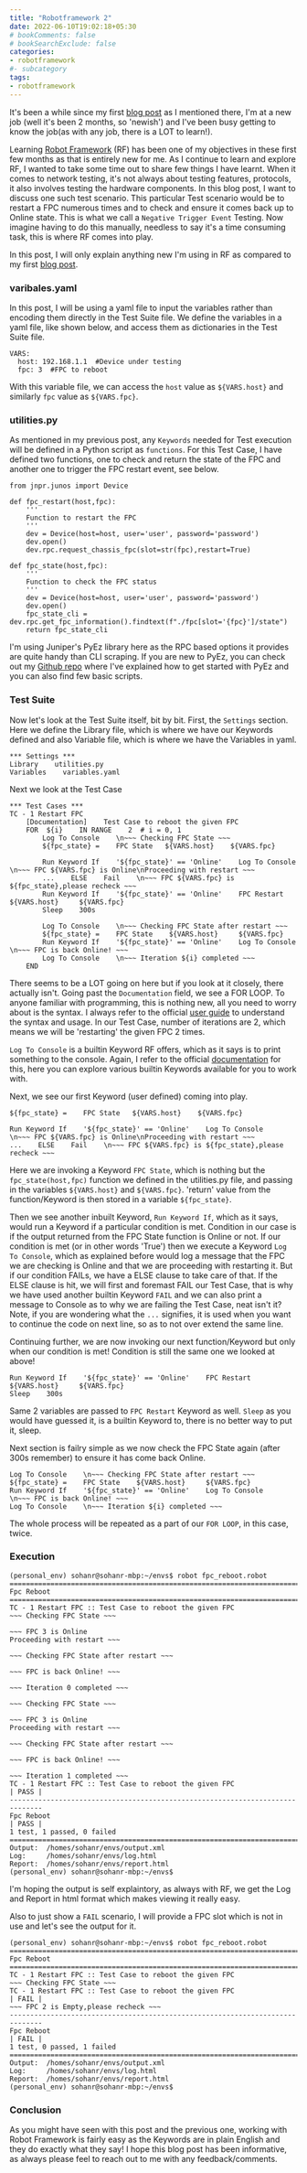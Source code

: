 ```yaml
---
title: "Robotframework 2"
date: 2022-06-10T19:02:18+05:30
# bookComments: false
# bookSearchExclude: false
categories:
- robotframework
#- subcategory
tags:
- robotframework
---
```

It's been a while since my first [blog post](https://sohanrai09.github.io/new-blog/2022/04/robot-framework-1/) as I mentioned there, I'm at a new job (well it's been 2 months, so 'newish') and I've been busy getting to know the job(as with any job, there is a LOT to learn!).

Learning [Robot Framework](https://robotframework.org/) (RF) has been one of my objectives in these first few months as that is entirely new for me. As I continue to learn and explore RF, I wanted to take some time out to share few things I have learnt. When it comes to network testing, it's not always about testing features, protocols, it also involves testing the hardware components. In this blog post, I want to discuss one such test scenario. This particular Test scenario would be to restart a FPC numerous times and to check and ensure it comes back up to Online state. This is what we call a `Negative Trigger Event` Testing. Now imagine having to do this manually, needless to say it's a time consuming task, this is where RF comes into play.

In this post, I will only explain anything new I'm using in RF as compared to my first [blog post](https://sohanrai09.github.io/new-blog/2022/04/robot-framework-1/).

### varibales.yaml
In this post, I will be using a yaml file to input the variables rather than encoding them directly in the Test Suite file. We define the variables in a yaml file, like shown below, and access them as dictionaries in the Test Suite file.

```
VARS:
  host: 192.168.1.1  #Device under testing
  fpc: 3  #FPC to reboot
```

With this variable file, we can access the `host` value as `${VARS.host}` and similarly `fpc` value as `${VARS.fpc}`. 

### utilities.py
As mentioned in my previous post, any `Keywords` needed for Test execution will be defined in a Python script as `functions`. For this Test Case, I have defined two functions, one to check and return the state of the FPC and another one to trigger the FPC restart event, see below.

```
from jnpr.junos import Device

def fpc_restart(host,fpc):
    '''
    Function to restart the FPC
    '''
    dev = Device(host=host, user='user', password='password')
    dev.open()
    dev.rpc.request_chassis_fpc(slot=str(fpc),restart=True)

def fpc_state(host,fpc):
    '''
    Function to check the FPC status
    '''
    dev = Device(host=host, user='user', password='password')
    dev.open()
    fpc_state_cli = dev.rpc.get_fpc_information().findtext(f"./fpc[slot='{fpc}']/state")
    return fpc_state_cli
```

I'm using Juniper's PyEz library here as the RPC based options it provides are quite handy than CLI scraping. If you are new to PyEz, you can check out my [Github repo](https://github.com/sohanrai09/my_PyEz) where I've explained how to get started with PyEz and you can also find few basic scripts.

### Test Suite
Now let's look at the Test Suite itself, bit by bit. First, the `Settings` section. Here we define the Library file, which is where we have our Keywords defined and also Variable file, which is where we have the Variables in yaml.

```
*** Settings ***
Library    utilities.py
Variables    variables.yaml

```

Next we look at the Test Case

```
*** Test Cases ***
TC - 1 Restart FPC
    [Documentation]    Test Case to reboot the given FPC
    FOR  ${i}    IN RANGE    2  # i = 0, 1
        Log To Console    \n~~~ Checking FPC State ~~~
        ${fpc_state} =    FPC State   ${VARS.host}    ${VARS.fpc}
        
        Run Keyword If    '${fpc_state}' == 'Online'    Log To Console    \n~~~ FPC ${VARS.fpc} is Online\nProceeding with restart ~~~
        ...    ELSE    Fail    \n~~~ FPC ${VARS.fpc} is ${fpc_state},please recheck ~~~
        Run Keyword If    '${fpc_state}' == 'Online'    FPC Restart    ${VARS.host}     ${VARS.fpc}
        Sleep    300s

        Log To Console    \n~~~ Checking FPC State after restart ~~~
        ${fpc_state} =    FPC State    ${VARS.host}     ${VARS.fpc}
        Run Keyword If    '${fpc_state}' == 'Online'    Log To Console    \n~~~ FPC is back Online! ~~~
        Log To Console    \n~~~ Iteration ${i} completed ~~~
    END
```

There seems to be a LOT going on here but if you look at it closely, there actually isn't. Going past the `Documentation` field, we see a FOR LOOP. To anyone familiar with programming, this is nothing new, all you need to worry about is the syntax. I always refer to the official [user guide](https://robotframework.org/robotframework/latest/RobotFrameworkUserGuide.html#) to understand the syntax and usage. In our Test Case, number of iterations are 2, which means we will be 'restarting' the given FPC 2 times.

`Log To Console` is a builtin Keyword RF offers, which as it says is to print something to the console. Again, I refer to the official [documentation](https://robotframework.org/robotframework/latest/libraries/BuiltIn.html#) for this, here you can explore various builtin Keywords available for you to work with.

Next, we see our first Keyword (user defined) coming into play.
```
${fpc_state} =    FPC State   ${VARS.host}    ${VARS.fpc}

Run Keyword If    '${fpc_state}' == 'Online'    Log To Console    \n~~~ FPC ${VARS.fpc} is Online\nProceeding with restart ~~~
...    ELSE    Fail    \n~~~ FPC ${VARS.fpc} is ${fpc_state},please recheck ~~~
```
Here we are invoking a Keyword `FPC State`, which is nothing but the `fpc_state(host,fpc)` function we defined in the utilities.py file, and passing in the variables `${VARS.host}` and `${VARS.fpc}`. 'return' value from the function/Keyword is then stored in a variable `${fpc_state}`.

Then we see another inbuilt Keyword, `Run Keyword If`, which as it says, would run a Keyword if a particular condition is met. Condition in our case is if the output returned from the FPC State function is Online or not. If our condition is met (or in other words 'True') then we execute a Keyword `Log To Console`, which as explained before would log a message that the FPC we are checking is Online and that we are proceeding with restarting it. But if our condition FAILs, we have a ELSE clause to take care of that. If the ELSE clause is hit, we will first and foremast FAIL our Test Case, that is why we have used another builtin Keyword `FAIL` and we can also print a message to Console as to why we are failing the Test Case, neat isn't it? Note, if you are wondering what the `...` signifies, it is used when you want to continue the code on next line, so as to not over extend the same line.

Continuing further, we are now invoking our next function/Keyword but only when our condition is met! Condition is still the same one we looked at above!
```
Run Keyword If    '${fpc_state}' == 'Online'    FPC Restart    ${VARS.host}     ${VARS.fpc}
Sleep    300s
```

Same 2 variables are passed to `FPC Restart` Keyword as well. `Sleep` as you would have guessed it, is a builtin Keyword to, there is no better way to put it, sleep.

Next section is failry simple as we now check the FPC State again (after 300s remember) to ensure it has come back Online.
```
Log To Console    \n~~~ Checking FPC State after restart ~~~
${fpc_state} =    FPC State    ${VARS.host}     ${VARS.fpc}
Run Keyword If    '${fpc_state}' == 'Online'    Log To Console    \n~~~ FPC is back Online! ~~~
Log To Console    \n~~~ Iteration ${i} completed ~~~
```

The whole process will be repeated as a part of our `FOR LOOP`, in this case, twice.

### Execution
```
(personal_env) sohanr@sohanr-mbp:~/envs$ robot fpc_reboot.robot 
==============================================================================
Fpc Reboot                                                                    
==============================================================================
TC - 1 Restart FPC :: Test Case to reboot the given FPC               
~~~ Checking FPC State ~~~

~~~ FPC 3 is Online
Proceeding with restart ~~~

~~~ Checking FPC State after restart ~~~

~~~ FPC is back Online! ~~~

~~~ Iteration 0 completed ~~~

~~~ Checking FPC State ~~~

~~~ FPC 3 is Online
Proceeding with restart ~~~

~~~ Checking FPC State after restart ~~~

~~~ FPC is back Online! ~~~

~~~ Iteration 1 completed ~~~
TC - 1 Restart FPC :: Test Case to reboot the given FPC               | PASS |
------------------------------------------------------------------------------
Fpc Reboot                                                            | PASS |
1 test, 1 passed, 0 failed
==============================================================================
Output:  /homes/sohanr/envs/output.xml
Log:     /homes/sohanr/envs/log.html
Report:  /homes/sohanr/envs/report.html
(personal_env) sohanr@sohanr-mbp:~/envs$ 
```

I'm hoping the output is self explaintory, as always with RF, we get the Log and Report in html format which makes viewing it really easy.

Also to just show a `FAIL` scenario, I will provide a FPC slot which is not in use and let's see the output for it.
```
(personal_env) sohanr@sohanr-mbp:~/envs$ robot fpc_reboot.robot 
==============================================================================
Fpc Reboot                                                                    
==============================================================================
TC - 1 Restart FPC :: Test Case to reboot the given FPC               
~~~ Checking FPC State ~~~
TC - 1 Restart FPC :: Test Case to reboot the given FPC               | FAIL |
~~~ FPC 2 is Empty,please recheck ~~~
------------------------------------------------------------------------------
Fpc Reboot                                                            | FAIL |
1 test, 0 passed, 1 failed
==============================================================================
Output:  /homes/sohanr/envs/output.xml
Log:     /homes/sohanr/envs/log.html
Report:  /homes/sohanr/envs/report.html
(personal_env) sohanr@sohanr-mbp:~/envs$ 
```

### Conclusion
As you might have seen with this post and the previous one, working with Robot Framework is fairly easy as the Keywords are in plain English and they do exactly what they say! I hope this blog post has been informative, as always please feel to reach out to me with any feedback/comments.